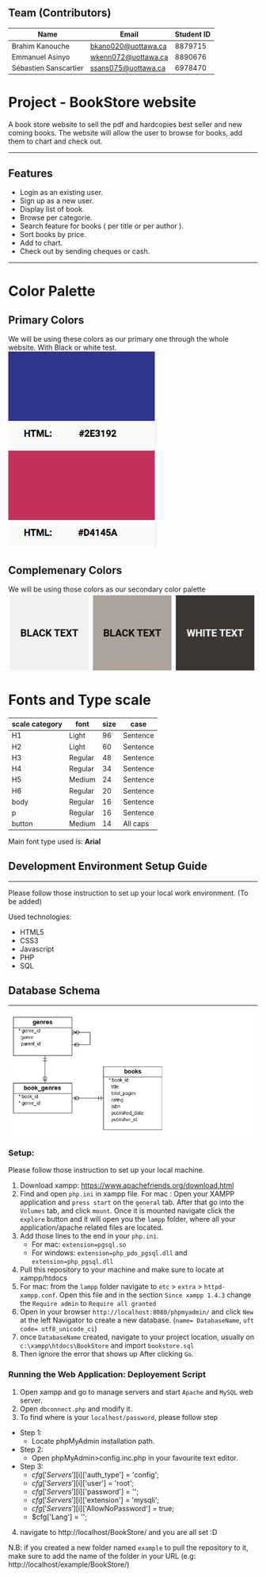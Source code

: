## Team (Contributors)

| Name                   | Email               |Student ID                 |
|------------------------|---------------------|---------------------|
| Brahim Kanouche        | bkano020@uottawa.ca |8879715      |
| Emmanuel Asinyo        | wkenn072@uottawa.ca |8890676      |
| Sébastien Sanscartier  | ssans075@uottawa.ca |6978470      |


# Project - BookStore website

A book store website to sell the pdf and hardcopies best seller and new coming books. The website will allow the user to browse for books, add them to chart and check out.

------------------

## Features
* Login as an existing user.
* Sign up as a new user.
* Display list of book.
* Browse per categorie.
* Search feature for books ( per title or per author ).
* Sort books by price.
* Add to chart.
* Check out by sending cheques or cash.

------------------


# Color Palette
## Primary Colors
We will be using these colors as our primary one through the whole website. With Black or white test.
![](images/PrimaryColors.png)

## Complemenary Colors
We will be using those colors as our secondary color palette
![](images/complementaryColorPalette.JPG)

# Fonts and Type scale

| scale category| font    | size   | case      |
|---------------|---------|--------|-----------|
|  H1           | Light   |  96    | Sentence  |
|  H2           | Light   |  60    | Sentence  |
|  H3           | Regular |  48    | Sentence  |
|  H4           | Regular |  34    | Sentence  |
|  H5           | Medium  |  24    | Sentence  |
|  H6           | Regular |  20    | Sentence  |
|  body         | Regular |  16    | Sentence  |
|  p            | Regular |  16    | Sentence  |
|  button       | Medium  |  14    | All caps  |

Main font type used is: **Arial**

## Development Environment Setup Guide
----------------------------------------
Please follow those instruction to set up your local work environment. (To be added)

Used technologies: 
 - HTML5
 - CSS3
 - Javascript
 - PHP
 - SQL


## Database Schema
----------------------------------------
![](/bookStore-Database.png)

### Setup: 

Please follow those instruction to set up your local machine. 

1. Download xampp: https://www.apachefriends.org/download.html 
2. Find and open ```php.ini``` in xampp file. For mac : Open your XAMPP application and ```press start``` on the ```general``` tab. After that go into the ```Volumes``` tab, and click ```mount```. Once it is mounted navigate click the ```explore``` button and it will open you the ```lampp``` folder, where all your application/apache related files are located.  
3. Add those lines to the end in your ```php.ini```. 
   - For mac: ```extension=pgsql.so```
   - For windows: ```extension=php_pdo_pgsql.dll``` and ```extension=php_pgsql.dll```
5. Pull this repository to your machine and make sure to locate at xampp/htdocs
6. For mac: from the ```lampp``` folder navigate to ```etc``` > ```extra``` > ```httpd-xampp.conf```. Open this file and in the section ```Since xampp 1.4.3``` change the ```Require admin``` to ```Require all granted```
7. Open in your browser ```http://localhost:8080/phpmyadmin/``` and click ```New``` at the left Navigator to create a new database. (```name= DatabaseName```, ```uft code= utf8_unicode_ci```) <br /> 
8. once ```DatabaseName``` created, navigate to your project location, usually on ```c:\xampp\htdocs\BookStore``` and import ```bookstore.sql```
9. Then ignore the error that shows up After clicking ```Go```. 

### Running the Web Application: Deployement Script

1. Open xampp and go to manage servers and start ```Apache``` and ```MySQL``` web server.
2. Open ```dbconnect.php``` and modify it.
3. To find where is your ```localhost/password```, please follow step
   
  - Step 1:
    - Locate phpMyAdmin installation path.
  - Step 2:
    - Open phpMyAdmin>config.inc.php in your favourite text editor.
  - Step 3:
    - $cfg['Servers'][$i]['auth_type'] = 'config';
    - $cfg['Servers'][$i]['user'] = 'root';
    - $cfg['Servers'][$i]['password'] = '';
    - $cfg['Servers'][$i]['extension'] = 'mysqli';
    - $cfg['Servers'][$i]['AllowNoPassword'] = true;
    - $cfg['Lang'] = '';
    
4. navigate to http://localhost/BookStore/ and you are all set :D

N.B: if you created a new folder named ```example``` to pull the repository to it, make sure to add the name of the folder in your URL (e.g: http://localhost/example/BookStore/)

